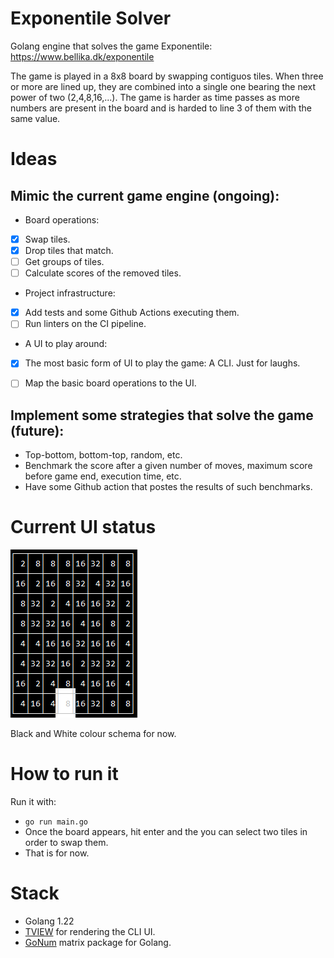 # Exponentile Solver

Golang engine that solves the game Exponentile: https://www.bellika.dk/exponentile

The game is played in a 8x8 board by swapping contiguos tiles. When three or more are lined up, they are combined into a single one bearing the next power of two (2,4,8,16,...).
The game is harder as time passes as more numbers are present in the board and is harded to line 3 of them with the same value.


# Ideas

## Mimic the current game engine (ongoing):

-  Board operations:
 - [x] Swap tiles.
 - [x] Drop tiles that match.
 - [ ] Get groups of tiles.
 - [ ] Calculate scores of the removed tiles.
-  Project infrastructure:
 - [x] Add tests and some Github Actions executing them.
 - [ ] Run linters on the CI pipeline.
-  A UI to play around: 
 - [x] The most basic form of UI to play the game: A CLI. Just for laughs.
 - [ ] Map the basic board operations to the UI.


## Implement some strategies that solve the game (future):
- Top-bottom, bottom-top, random, etc.
- Benchmark the score after a given number of moves, maximum score before game end, execution time, etc.
- Have some Github action that postes the results of such benchmarks.

# Current UI status

![Current Board status](./docs/ui_board.PNG)

Black and White colour schema for now.

# How to run it

Run it with:
- `go run main.go`
- Once the board appears, hit enter and the you can select two tiles in order to swap them. 
- That is for now.

# Stack
- Golang 1.22
- [TVIEW](https://github.com/rivo/tview) for rendering the CLI UI.
- [GoNum](https://github.com/gonum/matrix) matrix package for Golang. 